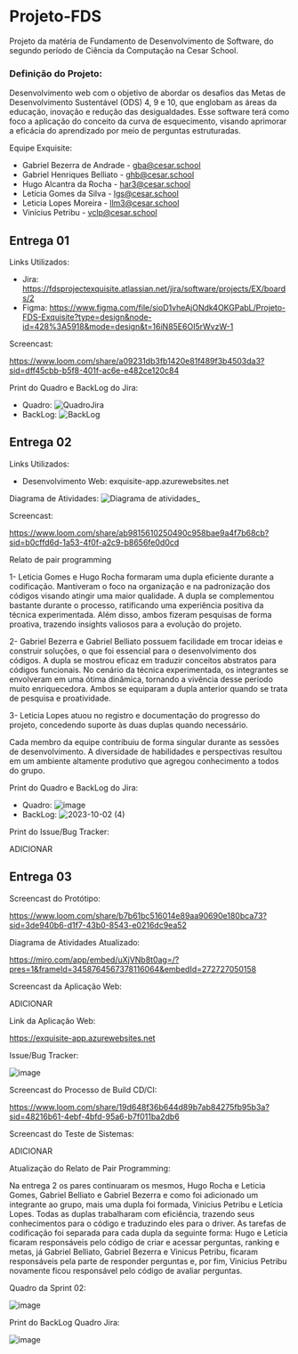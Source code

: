 # Projeto-FDS
Projeto da matéria de Fundamento de Desenvolvimento de Software, do segundo período de Ciência da Computação na Cesar School.

<h3>Definição do Projeto:</h3>

Desenvolvimento web com o objetivo de abordar os desafios das Metas de Desenvolvimento Sustentável (ODS) 4, 9 e 10, que englobam as áreas da educação, inovação e redução das desigualdades. Esse software terá como foco a aplicação do conceito da curva de esquecimento, visando aprimorar a eficácia do aprendizado por meio de perguntas estruturadas.

Equipe Exquisite:
- Gabriel Bezerra de Andrade - gba@cesar.school
- Gabriel Henriques Belliato - ghb@cesar.school
- Hugo Alcantra da Rocha - har3@cesar.school
- Letícia Gomes da Silva - lgs@cesar.school
- Leticia Lopes Moreira - llm3@cesar.school
- Vinícius Petribu - vclp@cesar.school

<h2>Entrega 01</h2>

Links Utilizados:
- Jira: https://fdsprojectexquisite.atlassian.net/jira/software/projects/EX/boards/2
- Figma: https://www.figma.com/file/sioD1vheAjONdk4OKGPabL/Projeto-FDS-Exquisite?type=design&node-id=428%3A5918&mode=design&t=16iN85E6OI5rWvzW-1

Screencast:

https://www.loom.com/share/a09231db3fb1420e81f489f3b4503da3?sid=dff45cbb-b5f8-401f-ac6e-e482ce120c84

Print do Quadro e BackLog do Jira:
- Quadro:
![QuadroJira](https://github.com/leticiagomesilva/Projeto-FDS/assets/132513364/035da831-011c-4688-9e77-254dd0452f0b)
- BackLog:
![BackLog](https://github.com/leticiagomesilva/Projeto-FDS/assets/132513364/4bbcdb94-0e50-4c70-892c-f720846f9844)

<h2>Entrega 02</h2>

Links Utilizados:
- Desenvolvimento Web: exquisite-app.azurewebsites.net

Diagrama de Atividades:
![Diagrama de atividades_](https://github.com/leticiagomesilva/Projeto-FDS/assets/132513364/333ebf52-f6cb-49f6-a3d9-df24f3c593c6)

Screencast:

https://www.loom.com/share/ab9815610250490c958bae9a4f7b68cb?sid=b0cffd6d-1a53-4f0f-a2c9-b8656fe0d0cd

Relato de pair programming 

1- Leticia Gomes e Hugo Rocha formaram uma dupla eficiente durante a codificação.
Mantiveram o foco na organização e na padronização dos códigos visando atingir uma maior
qualidade. A dupla se complementou bastante durante o processo, ratificando uma experiência
positiva da técnica experimentada. Além disso, ambos fizeram pesquisas de forma proativa,
trazendo insights valiosos para a evolução do projeto.

2- Gabriel Bezerra e Gabriel Belliato possuem facilidade em trocar ideias e construir soluções, o
que foi essencial para o desenvolvimento dos códigos. A dupla se mostrou eficaz em traduzir
conceitos abstratos para códigos funcionais. No cenário da técnica experimentada, os
integrantes se envolveram em uma ótima dinâmica, tornando a vivência desse período muito
enriquecedora. Ambos se equiparam a dupla anterior quando se trata de pesquisa e
proatividade.

3- Leticia Lopes atuou no registro e documentação do progresso do projeto, concedendo
suporte às duas duplas quando necessário.

Cada membro da equipe contribuiu de forma singular durante as sessões de desenvolvimento.
A diversidade de habilidades e perspectivas resultou em um ambiente altamente produtivo que
agregou conhecimento a todos do grupo.

Print do Quadro e BackLog do Jira:
- Quadro:
![image](https://github.com/leticiagomesilva/Projeto-FDS/assets/132513364/8f7536a1-7dc0-4550-bc5b-d56dfd130d45)
- BackLog:
![2023-10-02 (4)](https://github.com/leticiagomesilva/Projeto-FDS/assets/132513364/6baf44f2-cc89-4c9d-9c1b-8fec44ec7f8c)

Print do Issue/Bug Tracker:

ADICIONAR

<h2>Entrega 03</h2>

Screencast do Protótipo: 

https://www.loom.com/share/b7b61bc516014e89aa90690e180bca73?sid=3de940b6-d1f7-43b0-8543-e0216dc9ea52

Diagrama de Atividades Atualizado: 

https://miro.com/app/embed/uXjVNb8t0ag=/?pres=1&frameId=3458764567378116064&embedId=272727050158

Screencast da Aplicação Web:

ADICIONAR 

Link da Aplicação Web:

https://exquisite-app.azurewebsites.net

Issue/Bug Tracker:

![image](https://github.com/leticiagomesilva/Projeto-FDS/assets/132513364/d3c92235-28d3-496e-af3b-6fa0afc3c1bd)

Screencast do Processo de Build CD/CI:

https://www.loom.com/share/19d648f36b644d89b7ab84275fb95b3a?sid=48216b61-4ebf-4bfd-95a6-b7f011ba2db6 

Screencast do Teste de Sistemas:

ADICIONAR 

Atualização do Relato de Pair Programming: 

Na entrega 2 os pares continuaram os mesmos, Hugo Rocha e Letícia Gomes, Gabriel Belliato e Gabriel Bezerra e como foi adicionado um integrante ao grupo, mais uma dupla foi formada, Vinicius Petribu e Letícia Lopes. Todas as duplas trabalharam com eficiência, trazendo seus conhecimentos para o código e traduzindo eles para o driver. As tarefas de codificação foi separada para cada dupla da seguinte forma: Hugo e Letícia ficaram responsáveis pelo código de criar e acessar perguntas, ranking e metas, já Gabriel Belliato, Gabriel Bezerra e Vinicus Petribu, ficaram responsáveis pela parte de responder perguntas e, por fim, Vinicius Petribu novamente ficou responsável pelo código de avaliar perguntas.

Quadro da Sprint 02: 

![image](https://github.com/leticiagomesilva/Projeto-FDS/assets/132574651/61a1f675-f827-4a74-8613-d8d881e2a31e)

Print do BackLog Quadro Jira: 

![image](https://github.com/leticiagomesilva/Projeto-FDS/assets/132574651/3009673c-b223-42dd-bcc9-6f71141ab4ec)


